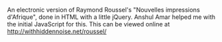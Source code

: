 An electronic version of Raymond Roussel's "Nouvelles impressions d'Afrique", done in HTML with a little jQuery. Anshul Amar helped me with the initial JavaScript for this. This can be viewed online at http://withhiddennoise.net/roussel/
